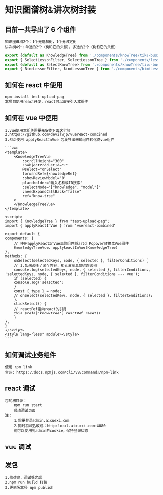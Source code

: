 # 知识图谱树&讲次树封装

## 目前一共导出了 6 个组件

    知识图谱树2个：1个是选择树，1个是绑定树
    讲次树4个：单选的2个（树和它的头部），多选的2个（树和它的头部）

```ts
export {default as KnowledgeTree} from './components/knowTree/tiku-business/tree/data-knowledge-graph-tree.jsx';
export { SelectLessonFilter, SelectLessonTree } from './components/lessonTree/index.jsx';
export {default as SelectKnowTree} from './components/knowTree/tiku-business/tree/data-knowledge-graph-tree-select.jsx';
export { BindLessonFilter, BindLessonTree } from './components/bindLessonTree/index.jsx';
```

## 如何在 react 中使用

    npm install test-upload-pag
    本项目使用react开发，react可以直接引入本组件

## 如何在 vue 中使用

    1.vue使用本组件需要先安装下面这个包
    2.https://github.com/devilwjp/vuereact-combined
    3.然后使用 applyReactInVue 包裹导出来的组件转化成vue组件

    ```vue
    <template>
        <KnowledgeTreeVue
            :scrollHeight="300"
            :subjectProductId="7"
            @select="onSelect"
            forwardRef={knowledgeRef}
            :showReviewModel="0"
            placeholder="输入名称或ID搜索"
            :selectNode='["knowledge", "model"]'
            :needExpandCallBack="false"
            ref="know-tree"
        >
        </KnowledgeTreeVue>
    </template>

    <script>
    import { KnowledgeTree } from "test-upload-pag";
    import { applyReactInVue } from 'vuereact-combined'

    export default {
    components: {
        // 使用applyReactInVue高阶组件将antd Popover转换成Vue组件
        KnowledgeTreeVue: applyReactInVue(KnowledgeTree)
    },
    methods: {
        onSelect(selectedKeys, node, { selected }, filterConditions) {
        // 1.如果选择了某个内容，那么清空其他树的选项
        console.log(selectedKeys, node, { selected }, filterConditions, 'selectedKeys, node, { selected }, filterConditions --- vue');
        if (selected) {
        console.log('selected')
        }
        const { type } = node;
        // onSelect(selectedKeys, node, { selected }, filterConditions);
        },
        clickSelect() {
        // reactRef指向react的引用
        this.$refs['know-tree'].reactRef.reset()
        }
    },
    }
    </script>
    <style lang="less" module></style>
    ```

## 如何调试业务组件

    使用 npm link
    官网: https://docs.npmjs.com/cli/v8/commands/npm-link

## react 调试

    包的根目录：
        npm run start
        启动调试页面
    注：
        1.需要登录admin.aixuexi.com
        2.同时将域名改成：http:local.aixuexi.com:8080
        就可以使用到admin的cookie，保持登录状态

## vue 调试


## 发包

    1.修改完，调试好之后
    2.npm run build 打包
    3.更新版本号 npm publish

